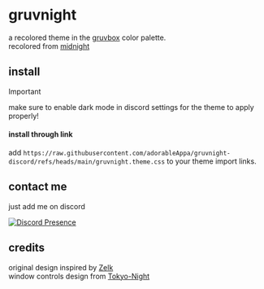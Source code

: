 
# gruvnight

a recolored theme in the [gruvbox](https://github.com/morhetz/gruvbox) color palette.\
recolored from [midnight](https://github.com/refact0r/midnight-discord)
## install

> [!IMPORTANT]  
> make sure to enable dark mode in discord settings for the theme to apply properly!

#### install through link

add `https://raw.githubusercontent.com/adorableAppa/gruvnight-discord/refs/heads/main/gruvnight.theme.css` to your theme import links.

## contact me 
just add me on discord

[![Discord Presence](https://lanyard.cnrad.dev/api/1328401268795768969?hideActivity=whenNotUsed)](https://discord.com/users/1328401268795768969)


## credits

original design inspired by [Zelk](https://github.com/schnensch0/zelk)\
window controls design from [Tokyo-Night](https://github.com/Dyzean/Tokyo-Night)
